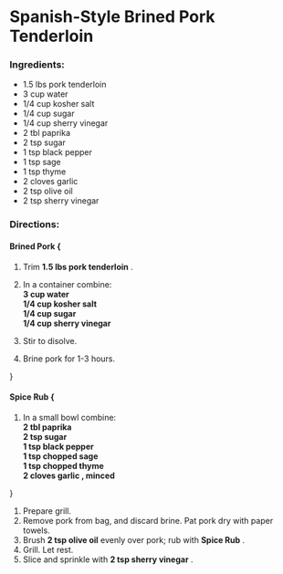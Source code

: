 # Spanish-Style Brined Pork Tenderloin 

### Ingredients: 
* 1.5 lbs pork tenderloin
* 3 cup water
* 1/4 cup kosher salt
* 1/4 cup sugar
* 1/4 cup sherry vinegar
* 2 tbl paprika
* 2 tsp sugar
* 1 tsp black pepper
* 1 tsp sage
* 1 tsp thyme
* 2 cloves garlic
* 2 tsp olive oil
* 2 tsp sherry vinegar

### Directions: 

#### Brined Pork {
1. Trim **1.5 lbs pork tenderloin** . 
2. In a container combine:  
**3 cup water**   
**1/4 cup kosher salt**   
**1/4 cup sugar**   
**1/4 cup sherry vinegar**   


3. Stir to disolve. 
4. Brine pork for 1-3 hours. 

}


#### Spice Rub {
1. In a small bowl combine:  
**2 tbl paprika**   
**2 tsp sugar**   
**1 tsp black pepper**   
**1 tsp chopped sage**   
**1 tsp chopped thyme**   
**2 cloves garlic , minced**   



}

1. Prepare grill. 
2. Remove pork from bag, and discard brine. Pat pork dry with paper towels. 
3. Brush **2 tsp olive oil** evenly over pork; rub with **Spice Rub** . 
4. Grill. Let rest. 
5. Slice and sprinkle with **2 tsp sherry vinegar** . 

